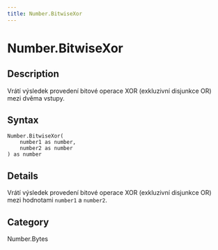 ```yaml
---
title: Number.BitwiseXor
---
```


# Number.BitwiseXor


## Description

Vrátí výsledek provedení bitové operace XOR (exkluzivní disjunkce OR) mezi dvěma vstupy.


## Syntax

```powerquery
Number.BitwiseXor(
    number1 as number,
    number2 as number
) as number
```


## Details

Vrátí výsledek provedení bitové operace XOR (exkluzivní disjunkce OR) mezi hodnotami <code>number1</code> a <code>number2</code>.



## Category
Number.Bytes
